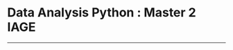 # Data Analysis  Python : Master 2 **IAGE**
--------------------------------------------------------------------------------------------------------------------------------------------------------------------------------
